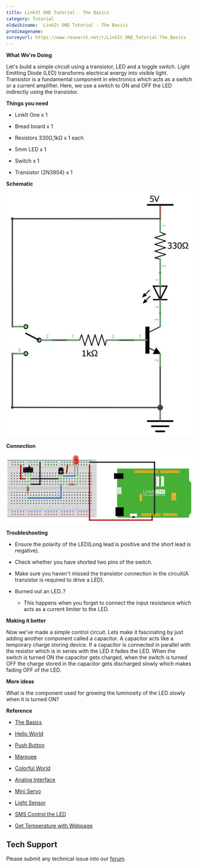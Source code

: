 ```yaml
---
title: LinkIt ONE Tutorial - The Basics
category: Tutorial
oldwikiname:  LinkIt ONE Tutorial - The Basics
prodimagename:
surveyurl: https://www.research.net/r/LinkIt_ONE_Tutorial-The_Basics
---
```



**What We're Doing**

Let's build a simple circuit using a transistor, LED and a toggle switch. Light Emitting Diode (LED) transforms electrical energy into visible light. Transistor is a fundamental component in electronics which acts as a switch or a current amplifier. Here, we use a switch to ON and OFF the LED indirectly using the transistor.

**Things you need**

*   LinkIt One x 1
*   Bread board x 1

*   Resistors 330Ω,1kΩ x 1 each

*   5mm LED x 1

*   Switch x 1
*   Transistor (2N3904) x 1

**Schematic**

![](https://github.com/SeeedDocument/LinkIt_ONE_Tutorial-The_Basics/raw/master/img/LinkItONE_Kit_0_1.jpg)

**Connection**

![](https://github.com/SeeedDocument/LinkIt_ONE_Tutorial-The_Basics/raw/master/img/LinkItONE_Kit_0_2.jpg)

**Troubleshooting**

*   Ensure the polarity of the LED(Long lead is positive and the short lead is negative).

*   Check whether you have shorted two pins of the switch.

*   Make sure you haven't missed the transistor connection in the circuit(A transistor is required to drive a LED).

*   Burned out an LED..?
    *   This happens when you forget to connect the input resistance which acts as a current limiter to the LED.

**Making it better**

Now we've made a simple control circuit. Lets make it fascinating by just adding another component called a capacitor. A capacitor acts like a temporary charge storing device. If a capacitor is connected in parallel with the resistor which is in series with the LED it fades the LED. When the switch is turned ON the capacitor gets charged, when the switch is turned OFF the charge stored in the capacitor gets discharged slowly which makes fading OFF of the LED.

**More ideas**

What is the component used for growing the luminosity of the LED slowly when it is turned ON?

**Reference**

*   [The Basics](/LinkIt_ONE_Tutorial-The_Basics)

*   [Hello World](/LinkIt_ONE_Tutorial-Hello_World)

*   [Push Button](/LinkIt_ONE_Tutorial-Push_Button)

*   [Marquee](/LinkIt_ONE_Tutorial-Marquee)

*   [Colorful World](/LinkIt_ONE_Tutorial-Colorful_World)

*   [Analog Interface](/LinkIt_ONE_Tutorial-Analog_Interface)

*   [Mini Servo](/LinkIt-ONE-Tutorial---Mini-Servo)

*   [Light Sensor](/LinkIt_ONE_Tutorial-Light-Sensor)

*   [SMS Control the LED](/LinkIt_ONE_Tutorial-SMS_control_the_LED)

*   [Get Temperature with Webpage](/LinkIt_ONE_Tutorial-Get_temperature_with_Webpage)

## Tech Support
Please submit any technical issue into our [forum](http://forum.seeedstudio.com/). 